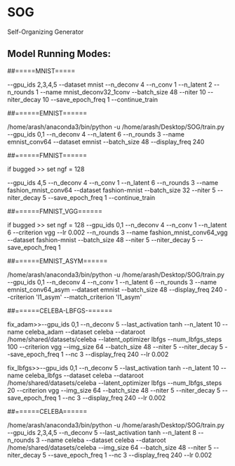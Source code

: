 # SOG
Self-Organizing Generator

## Model Running Modes:

##=====MNIST=====

--gpu_ids 2,3,4,5 --dataset mnist --n_deconv 4 --n_conv 1 --n_latent 2 --n_rounds 1 --name mnist_deconv32_1conv --batch_size 48 --niter 10 --niter_decay 10 --save_epoch_freq 1
--continue_train


##======EMNIST======

/home/arash/anaconda3/bin/python -u /home/arash/Desktop/SOG/train.py --gpu_ids 0,1 --n_deconv 4 --n_latent 6 --n_rounds 3 --name emnist_conv64 --dataset emnist --batch_size 48 --display_freq 240

##======FMNIST======

if bugged >> set ngf = 128

--gpu_ids 4,5 --n_deconv 4  --n_conv 1 --n_latent 6 --n_rounds 3 --name fashion_mnist_conv64 --dataset fashion-mnist --batch_size 32 --niter 5 --niter_decay 5 --save_epoch_freq 1 --continue_train

##======FMNIST_VGG======

if bugged >> set ngf = 128
--gpu_ids 0,1 --n_deconv 4  --n_conv 1 --n_latent 6 --criterion vgg --lr 0.002 --n_rounds 3 --name fashion_mnist_conv64_vgg --dataset fashion-mnist --batch_size 48 --niter 5 --niter_decay 5 --save_epoch_freq 1 

##======EMNIST_ASYM======

/home/arash/anaconda3/bin/python -u /home/arash/Desktop/SOG/train.py --gpu_ids 0,1 --n_deconv 4 --n_conv 1 --n_latent 6 --n_rounds 3 --name emnist_conv64_asym --dataset emnist --batch_size 48 --display_freq 240 --criterion 'l1_asym' --match_criterion 'l1_asym'

##======CELEBA-LBFGS-======

fix_adam>>--gpu_ids 0,1 --n_deconv 5 --last_activation tanh --n_latent 10 --name celeba_adam --dataset celeba --dataroot /home/shared/datasets/celeba --latent_optimizer lbfgs --num_lbfgs_steps 100 --criterion vgg --img_size 64 --batch_size 48 --niter 5 --niter_decay 5 --save_epoch_freq 1 --nc 3  --display_freq 240 --lr 0.002 

fix_lbfgs>>--gpu_ids 0,1 --n_deconv 5 --last_activation tanh --n_latent 10 --name celeba_lbfgs --dataset celeba --dataroot /home/shared/datasets/celeba --latent_optimizer lbfgs --num_lbfgs_steps 20 --criterion vgg --img_size 64 --batch_size 48 --niter 5 --niter_decay 5 --save_epoch_freq 1 --nc 3  --display_freq 240 --lr 0.002 

##======CELEBA======

/home/arash/anaconda3/bin/python -u /home/arash/Desktop/SOG/train.py --gpu_ids 2,3,4,5 --n_deconv 5 --last_activation tanh --n_latent 8 --n_rounds 3 --name celeba --dataset celeba --dataroot /home/shared/datasets/celeba --img_size 64 --batch_size 48 --niter 5 --niter_decay 5 --save_epoch_freq 1 --nc 3  --display_freq 240 --lr 0.002
